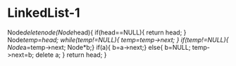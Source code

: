 # LinkedList-1
Node*deletenode(Node*head){
	if(head==NULL){
		return head;
	}
Node*temp=head;
while(temp!=NULL){
	temp=temp->next;
}
if(temp!=NULL){
Node*a=temp->next;
Node*b;}
if(a){
b=a->next;}
else{
	b=NULL;
	temp->next=b;
	delete a;
}
return head;
}
